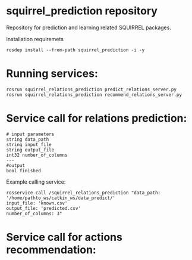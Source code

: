 # squirrel_prediction repository


Repository for prediction and learning related SQUIRREL packages.

Installation requiremets
```
rosdep install --from-path squirrel_prediction -i -y
```
Running services:
===============
```
rosrun squirrel_relations_prediction predict_relations_server.py 
rosrun squirrel_relations_prediction recommend_relations_server.py 
```
Service call for relations prediction:
===============

```
# input parameters
string data_path
string input_file
string output_file
int32 number_of_columns
---
#output
bool finished
```
Example calling service:
```
rosservice call /squirrel_relations_prediction "data_path: '/home/pathto_ws/catkin_ws/data_predict/'
input_file: 'known.csv'
output_file: 'predicted.csv'
number_of_columns: 3" 
```
Service call for actions recommendation:
===============


